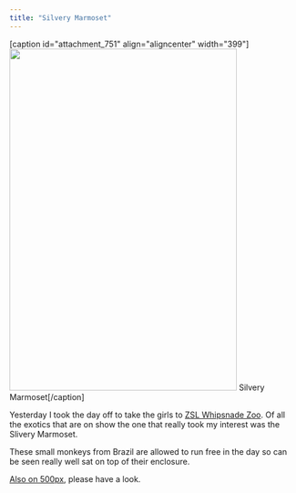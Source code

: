 ```yaml
---
title: "Silvery Marmoset"
---
```

[caption id="attachment_751" align="aligncenter" width="399"]<a href="http://www.cpearson.me.uk/wp-content/uploads/2012/08/CJP20120807-0377.jpg"><img class="size-medium wp-image-751 " title="Silvery Marmoset" alt="" src="http://www.cpearson.me.uk/wp-content/uploads/2012/08/CJP20120807-0377-399x600.jpg" width="399" height="600" /></a> Silvery Marmoset[/caption]

Yesterday I took the day off to take the girls to <a href="http://www.zsl.org/zsl-whipsnade-zoo/" target="_blank">ZSL Whipsnade Zoo</a>. Of all the exotics that are on show the one that really took my interest was the Slivery Marmoset.

These small monkeys from Brazil are allowed to run free in the day so can be seen really well sat on top of their enclosure.

<a href="http://500px.com/photo/11328987" target="_blank">Also on 500px</a>, please have a look.
